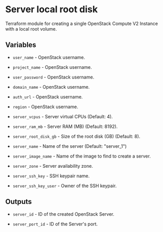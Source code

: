 # Server local root disk

Terraform module for creating a single OpenStack Compute V2 Instance with a
local root volume.

## Variables

  * `user_name` - OpenStack username.

  * `project_name` - OpenStack username.

  * `user_password` - OpenStack username.

  * `domain_name` - OpenStack username.

  * `auth_url` - OpenStack username.

  * `region` - OpenStack username.

  * `server_vcpus` - Server virtual CPUs (Default: 4).

  * `server_ram_mb` - Server RAM (MB) (Default: 8192).

  * `server_root_disk_gb` - Size of the root disk (GB) (Default: 8).

  * `server_name` - Name of the server (Default: "server_1")

  * `server_image_name` - Name of the image to find to create a server.

  * `server_zone` - Server availability zone.

  * `server_ssh_key` - SSH keypair name.

  * `server_ssh_key_user` - Owner of the SSH keypair.

## Outputs

  * `server_id` - ID of the created OpenStack Server.

  * `server_port_id` - ID of the Server's port.
